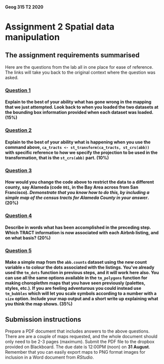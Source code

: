 #### Geog 315 T2 2020
# Assignment 2 Spatial data manipulation
## The assignment requirements summarised
Here are the questions from the lab all in one place for ease of reference. The links will take you back to the original context where the question was asked.

### [**Question 1**](spatial-data-manipulation-02-map-projections.md#question-1)
#### Explain to the best of your ability what has gone wrong in the mapping that we just attempted. Look back to when you loaded the two datasets at the bounding box information provided when each dataset was loaded. (15%)

### [**Question 2**](spatial-data-manipulation-02-map-projections.md#question-2)
#### Explain to the best of your ability what is happening when you use the command above,  `ca_tracts <- st_transform(ca_tracts, st_crs(abb))` with specific reference to how we specify the projection to be used in the transformation, that is the `st_crs(abb)` part. (10%)

### [**Question 3**](spatial-data-manipulation-03-spatial-joins.md#question-3)
#### How would you change the code above to restrict the data to a different county, say Alameda (code `001`, in the Bay Area across from San Francisco). *Demonstrate that you know how to do this, by including a simple map of the census tracts for Alameda County in your answer*. (20%)

### [**Question 4**](spatial-data-manipulation-03-spatial-joins.md#question-4)
#### Describe in words what has been accomplished in the preceding step. Which TRACT information is now associated with each Airbnb listing, and on what basis? (20%)

### [**Question 5**](spatial-data-manipulation-03-spatial-joins.md#question-5)
#### Make a simple map from the `abb.counts` dataset using the new count variable `n` to colour the dots associated with the listings. You've already used the `tm_dots` function in previous steps, and it will work here also. You can use all the same options available in the `tm_polygons` function for making choroplethm maps that you have seen previously (palettes, styles, etc.). If you are feeling adventurous you could instead use `tm_bubbles` which will let you scale symbols according to a number with a `size` option. Include your map output and a short write up explaining what you think the map shows. (35%)

## Submission instructions
Prepare a PDF document that includes answers to the above questions. There are are a couple of maps requested, and the whole document should only need to be 2-3 pages (maximum). Submit the PDF file to the dropbox provided on Blackboard. The due date is 12:00PM (noon) on **31 August**. Remember that you can easily export maps to PNG format images for inclusion in a Word document from *RStudio*.
